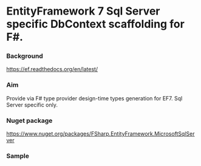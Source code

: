 # EntityFramework 7 Sql Server specific DbContext scaffolding for F#.

### Background

https://ef.readthedocs.org/en/latest/

### Aim

Provide via F# type provider design-time types generation for EF7. Sql Server specific only.

### Nuget package 

https://www.nuget.org/packages/FSharp.EntityFramework.MicrosoftSqlServer

### Sample
